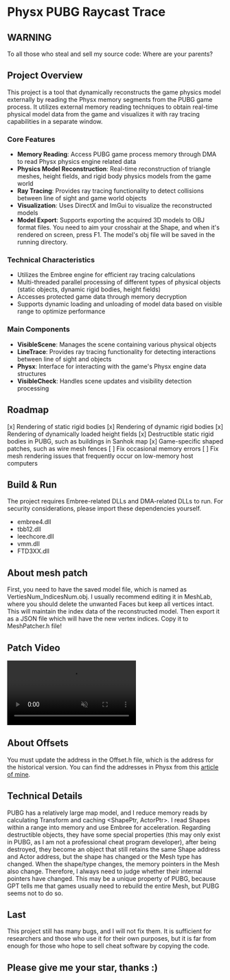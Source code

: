 # Physx PUBG Raycast Trace

## WARNING
To all those who steal and sell my source code: Where are your parents?

## Project Overview

This project is a tool that dynamically reconstructs the game physics model externally by reading the Physx memory segments from the PUBG game process. It utilizes external memory reading techniques to obtain real-time physical model data from the game and visualizes it with ray tracing capabilities in a separate window.

### Core Features

- **Memory Reading**: Access PUBG game process memory through DMA to read Physx physics engine related data
- **Physics Model Reconstruction**: Real-time reconstruction of triangle meshes, height fields, and rigid body physics models from the game world
- **Ray Tracing**: Provides ray tracing functionality to detect collisions between line of sight and game world objects
- **Visualization**: Uses DirectX and ImGui to visualize the reconstructed models
- **Model Export**: Supports exporting the acquired 3D models to OBJ format files. You need to aim your crosshair at the Shape, and when it's rendered on screen, press F1. The model's obj file will be saved in the running directory.

### Technical Characteristics

- Utilizes the Embree engine for efficient ray tracing calculations
- Multi-threaded parallel processing of different types of physical objects (static objects, dynamic rigid bodies, height fields)
- Accesses protected game data through memory decryption
- Supports dynamic loading and unloading of model data based on visible range to optimize performance

### Main Components

- **VisibleScene**: Manages the scene containing various physical objects
- **LineTrace**: Provides ray tracing functionality for detecting interactions between line of sight and objects
- **Physx**: Interface for interacting with the game's Physx engine data structures
- **VisibleCheck**: Handles scene updates and visibility detection processing

## Roadmap
[x] Rendering of static rigid bodies
[x] Rendering of dynamic rigid bodies
[x] Rendering of dynamically loaded height fields
[x] Destructible static rigid bodies in PUBG, such as buildings in Sanhok map
[x] Game-specific shaped patches, such as wire mesh fences
[ ] Fix occasional memory errors
[ ] Fix mesh rendering issues that frequently occur on low-memory host computers


## Build & Run
The project requires Embree-related DLLs and DMA-related DLLs to run. For security considerations, please import these dependencies yourself.
- embree4.dll
- tbb12.dll
- leechcore.dll
- vmm.dll
- FTD3XX.dll


## About mesh patch
First, you need to have the saved model file, which is named as VertiesNum_IndicesNum.obj. I usually recommend editing it in MeshLab, where you should delete the unwanted Faces but keep all vertices intact. This will maintain the index data of the reconstructed model. Then export it as a JSON file which will have the new vertex indices. Copy it to MeshPatcher.h file!

## Patch Video
<video src="./patch.mp4" controls="controls" muted="muted"></video>

## About Offsets
You must update the address in the Offset.h file, which is the address for the historical version. You can find the addresses in Physx from this [article of mine](https://super-timimus-838.notion.site/PhysX-6eccab27717c47d09a07917c4640e386?pvs=74).


## Technical Details

PUBG has a relatively large map model, and I reduce memory reads by calculating Transform and caching <ShapePtr, ActorPtr>. I read Shapes within a range into memory and use Embree for acceleration. Regarding destructible objects, they have some special properties (this may only exist in PUBG, as I am not a professional cheat program developer), after being destroyed, they become an object that still retains the same Shape address and Actor address, but the shape has changed or the Mesh type has changed. When the shape/type changes, the memory pointers in the Mesh also change. Therefore, I always need to judge whether their internal pointers have changed. This may be a unique property of PUBG, because GPT tells me that games usually need to rebuild the entire Mesh, but PUBG seems not to do so.


## Last
This project still has many bugs, and I will not fix them. It is sufficient for researchers and those who use it for their own purposes, but it is far from enough for those who hope to sell cheat software by copying the code.


## Please give me your star, thanks :)